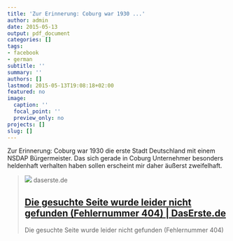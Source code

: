 ```yaml
---
title: 'Zur Erinnerung: Coburg war 1930 ...'
author: admin
date: 2015-05-13
output: pdf_document
categories: []
tags:
- facebook
- german
subtitle: ''
summary: ''
authors: []
lastmod: 2015-05-13T19:08:18+02:00
featured: no
image:
  caption: ''
  focal_point: ''
  preview_only: no
projects: []
slug: []
---
```

Zur Erinnerung: Coburg war 1930 die erste Stadt Deutschland mit einem NSDAP Bürgermeister. Das sich gerade in Coburg Unternehmer besonders heldenhaft verhalten haben sollen erscheint mir daher äußerst zweifelhaft.
> [![](https://www.daserste.de/specials/das-erste-logo-100~_v-varl_51d5ff.jpg)](http://www.daserste.de/information/politik-weltgeschehen/kontraste/videosextern/coburg-will-ns-wehrwirtschaftsfuehrer-ehren-102.html)
> daserste.de
> ## [Die gesuchte Seite wurde leider nicht gefunden (Fehlernummer 404)  | DasErste.de](http://www.daserste.de/information/politik-weltgeschehen/kontraste/videosextern/coburg-will-ns-wehrwirtschaftsfuehrer-ehren-102.html)
>
>Die gesuchte Seite wurde leider nicht gefunden (Fehlernummer 404)

